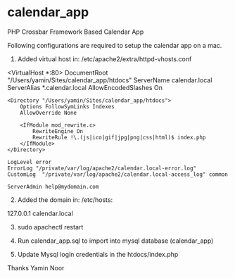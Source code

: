 calendar_app
============

PHP Crossbar Framework Based Calendar App

Following configurations are required to setup the calendar app on a mac.

1. Added virtual host in: /etc/apache2/extra/httpd-vhosts.conf

<VirtualHost *:80>
    DocumentRoot "/Users/yamin/Sites/calendar_app/htdocs"
    ServerName calendar.local
    ServerAlias *.calendar.local
    AllowEncodedSlashes On

    <Directory "/Users/yamin/Sites/calendar_app/htdocs">
        Options FollowSymLinks Indexes
        AllowOverride None

        <IfModule mod_rewrite.c>
            RewriteEngine On
            RewriteRule !\.(js|ico|gif|jpg|png|css|html)$ index.php
        </IfModule>
    </Directory>

    LogLevel error
    ErrorLog "/private/var/log/apache2/calendar.local-error.log"
    CustomLog  "/private/var/log/apache2/calendar.local-access_log" common
        
    ServerAdmin help@mydomain.com
</VirtualHost>

2. Added the domain in: /etc/hosts:

127.0.0.1   calendar.local

3. sudo apachectl restart

4. Run calendar_app.sql to import into mysql database (calendar_app)

5. Update Mysql login credentials in the htdocs/index.php


Thanks
Yamin Noor
